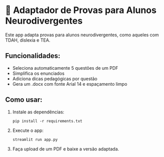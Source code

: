 # 🧠 Adaptador de Provas para Alunos Neurodivergentes

Este app adapta provas para alunos neurodivergentes, como aqueles com TDAH, dislexia e TEA.

## Funcionalidades:
- Seleciona automaticamente 5 questões de um PDF
- Simplifica os enunciados
- Adiciona dicas pedagógicas por questão
- Gera um .docx com fonte Arial 14 e espaçamento limpo

## Como usar:
1. Instale as dependências:
   ```
   pip install -r requirements.txt
   ```

2. Execute o app:
   ```
   streamlit run app.py
   ```

3. Faça upload de um PDF e baixe a versão adaptada.
